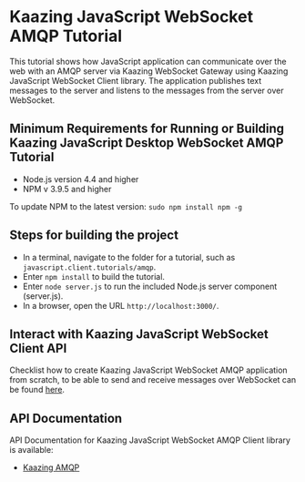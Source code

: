 # Kaazing JavaScript WebSocket AMQP Tutorial

This tutorial shows how JavaScript application can communicate over the web with an AMQP server via Kaazing WebSocket Gateway using Kaazing JavaScript WebSocket Client library. The application publishes text messages to the server and listens to the messages from the server over WebSocket.

## Minimum Requirements for Running or Building Kaazing JavaScript  Desktop WebSocket AMQP Tutorial

* Node.js version 4.4 and higher
* NPM v 3.9.5 and higher

To update NPM to the latest version:
`
sudo npm install npm -g
`


## Steps for building the project

* In a terminal, navigate to the folder for a tutorial, such as `javascript.client.tutorials/amqp`.
* Enter `npm install` to build the tutorial.
* Enter `node server.js` to run the included Node.js server component (server.js).
* In a browser, open the URL `http://localhost:3000/`.


## Interact with Kaazing JavaScript WebSocket Client API

Checklist how to create Kaazing JavaScript WebSocket AMQP application from scratch, to be able to send and receive messages over WebSocket can be found [here](http://kaazing.com/doc/5.0/amqp_client_docs/dev-js/o_dev_js.html).

## API Documentation

API Documentation for Kaazing JavaScript WebSocket AMQP Client library is available:

* [Kaazing AMQP](https://kaazing.com/doc/amqp/4.0/apidoc/client/javascript/amqp/index.html)
